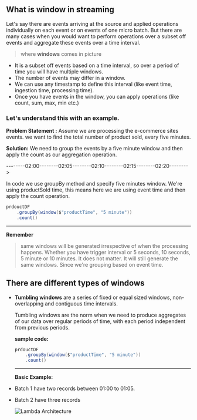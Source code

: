 ## What is window in streaming
Let's say there are events arriving at the source and applied operations individually on each event or on events of one micro batch. But there are many cases when you would want to perform operations over a subset off events and aggregate these events over a time interval.

> where **windows** comes in picture

 - It is a subset off events based on a time interval, so over a period of time you will have multiple windows.
 - The number of events may differ in a window.
 - We can use any timestamp to define this interval (like event time, ingestion time, processing time).
 - Once you have events in the window, you can apply operations (like count, sum, max, min etc.)

### Let's understand this with an example.
**Problem Statement :** Assume we are processing the e-commerce sites events. we want to find the total number of product sold, every five minutes.

**Solution:** We need to group the events by a five minute window and then apply the count as our aggregation operation.

--------02:00--------02:05--------02:10--------02:15--------02:20-------->

In code we use groupBy method and specify five minutes window. We're using productSold time, this means here we are using event time and then apply the count operation.
```scala
prdouctDF
	.groupBy(window($"productTime", "5 minute"))
    .count()
```
----
**Remember**

> same windows will be generated irrespective of when the processing happens. Whether you have trigger interval or 5 seconds, 10 seconds, 5 minute or 10 minutes. It does not matter. It will still generate the same windows. Since we're grouping based on event time.

## There are different types of windows

 - **Tumbling windows** are a series of fixed or equal sized windows, non-overlapping and contiguous time intervals.

	Tumbling windows are the norm when we need to produce aggregates of our data over regular periods of time, with each period independent from previous periods.

	**sample code:**
	```scala
	prdouctDF
		.groupBy(window($"productTime", "5 minute"))
	    .count()
	```
	----
	**Basic Example:**
	

 - Batch 1 have two records between 01:00 to 01:05.
 - Batch 2 have three records 

	 
	![Lambda Architecture](https://github.com/gurditsingh/blog/blob/gh-pages/_screenshots/TumblingWindows.jpg?raw=true) 
		
	

<!--stackedit_data:
eyJoaXN0b3J5IjpbNjQxNDk5NjkzLDYyNDYyMDIxMCwxMTk5Mz
E0NTYyLC0xMjk1NDAxNDY4LDQzMjc2OTc0Nyw1NTEyNDY2Niw0
NDk3NDI4LDc5OTczOTE3MiwtMjM0Mzg5NDAsLTIwODI5NTMyND
AsODkzMTkwODI5LC0xOTY0MjU3NTE5LC0xNzIwMzM0OTU5LC0x
MDU2NjcyMTkyLDE0MjA3OTg1NjEsODU3MzQ1MzQyLDM5OTM4ND
M2LDE5NjY0MDI3NzYsMTg2Mzg4ODk5Nyw3NTIyMTAzNzVdfQ==

-->